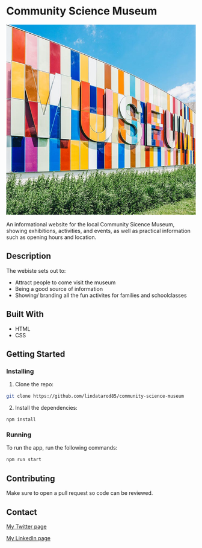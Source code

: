 # Community Science Museum

![image](https://github.com/lindatarod85/community-science-museum/blob/main/images/museum.jpg)

An informational website for the local Community Sicence Museum, showing exhibitions, activities, and events, as well as practical information such as opening hours and location.

## Description

The webiste sets out to:

- Attract people to come visit the museum
- Being a good source of information
- Showing/ branding all the fun activites for families and schoolclasses

## Built With

- HTML
- CSS

## Getting Started

### Installing

1. Clone the repo:

```bash
git clone https://github.com/lindatarod85/community-science-museum
```

2. Install the dependencies:

```
npm install
```

### Running

To run the app, run the following commands:

```bash
npm run start
```

## Contributing

Make sure to open a pull request so code can be reviewed.

## Contact

[My Twitter page](www.twitter.com)

[My LinkedIn page](www.linkedin.com)
